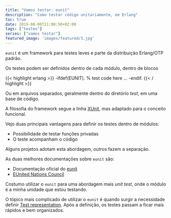 ```yaml
---
title: "Vamos testar: eunit"
description: "Como testar código unitariamente, em Erlang"
toc: true
date: 2019-08-06T21:00:50+02:00
tags: ["testes"]
series: ["vamos testar"]
featured_image: 'images/featured/3.jpg'
---
```


`eunit` é um framework para testes leves e parte da distribuição Erlang/OTP padrão. 

Os testes podem ser definidos dentro de cada módulo, dentro de blocos

{{< highlight erlang >}}
-ifdef(EUNIT).
    % test code here
    ...
-endif.
{{< / highlight >}}

Ou em arquivos separados, geralmente dentro do diretório _test_, em uma base de código.

A filosofia do framework segue a linha [XUnit](https://en.wikipedia.org/wiki/XUnit), mas adaptado para o conceito funcional.

Vejo duas principais vantagens para definir os testes dentro de módulos:

* Possibilidade de testar funções privadas
* O teste acompanham o código

Alguns projetos adotam esta abordagem, outros fazem a separação.

As duas melhores documentações sobre `eunit` são:

* Documentação oficial do [eunit](http://erlang.org/doc/apps/eunit/chapter.html)
* [EUnited Nations Council](https://learnyousomeerlang.com/eunit)

Costumo utilizar o `eunit` para uma abordagem mais _unit test_, onde o módulo é a minha unidade que estou testando.

O tópico mais complicado de utilizar o `eunit` é quando surgir a necessidade definir [Test representation](http://erlang.org/doc/apps/eunit/chapter.html#eunit-test-representation). Após a definição, os testes passam a ficar mais rápidos e bem organizados.
